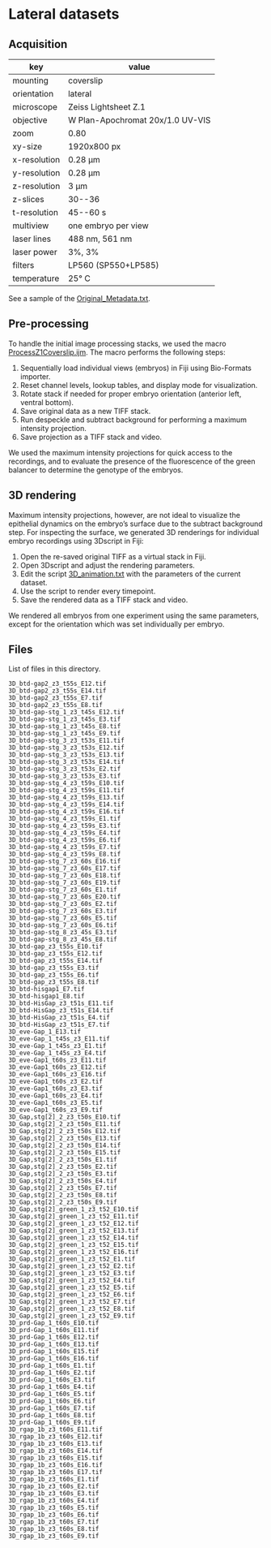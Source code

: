 # Lateral datasets

## Acquisition

| key          | value                            |
| ---          | -----                            |
| mounting     | coverslip                        |
| orientation  | lateral                          |
| microscope   | Zeiss Lightsheet Z.1             |
| objective    | W Plan-Apochromat 20x/1.0 UV-VIS |
| zoom         | 0.80                             |
| xy-size      | 1920x800 px
| x-resolution | 0.28 µm                          |
| y-resolution | 0.28 µm                          |
| z-resolution | 3 µm                             |
| z-slices     | 30--36                           |
| t-resolution | 45--60 s                         |
| multiview    | one embryo per view              |
| laser lines  | 488 nm, 561 nm                   |
| laser power  | 3%, 3%                           |
| filters      | LP560 (SP550+LP585)              |
| temperature  | 25° C                            |

See a sample of the [Original_Metadata.txt](../scripts/Original_Metadata.txt).

## Pre-processing

To handle the initial image processing stacks, we used the macro [ProcessZ1Coverslip.ijm](../scripts/ProcessZ1Coverslip.ijm).
The macro performs the following steps:

1. Sequentially load individual views (embryos) in Fiji using Bio-Formats importer.
2. Reset channel levels, lookup tables, and display mode for visualization.
3. Rotate stack if needed for proper embryo orientation (anterior left, ventral bottom).
4. Save original data as a new TIFF stack.
5. Run despeckle and subtract background for performing a maximum intensity projection.
6. Save projection as a TIFF stack and video.

We used the maximum intensity projections for quick access to the recordings, and to evaluate the presence of the fluorescence of the green balancer to determine the genotype of the embryos.

## 3D rendering

Maximum intensity projections, however, are not ideal to visualize the epithelial dynamics on the embryo’s surface due to the subtract background step.
For inspecting the surface, we generated 3D renderings for individual embryo recordings using 3Dscript in Fiji:

1. Open the re-saved original TIFF as a virtual stack in Fiji.
2. Open 3Dscript and adjust the rendering parameters.
3. Edit the script [3D_animation.txt](../scripts/3D_animation.txt) with the parameters of the current dataset.
4. Use the script to render every timepoint.
5. Save the rendered data as a TIFF stack and video.

We rendered all embryos from one experiment using the same parameters, except for the orientation which was set individually per embryo.

## Files

List of files in this directory.

```
3D_btd-gap2_z3_t55s_E12.tif
3D_btd-gap2_z3_t55s_E14.tif
3D_btd-gap2_z3_t55s_E7.tif
3D_btd-gap2_z3_t55s_E8.tif
3D_btd-gap-stg_1_z3_t45s_E12.tif
3D_btd-gap-stg_1_z3_t45s_E3.tif
3D_btd-gap-stg_1_z3_t45s_E8.tif
3D_btd-gap-stg_1_z3_t45s_E9.tif
3D_btd-gap-stg_3_z3_t53s_E11.tif
3D_btd-gap-stg_3_z3_t53s_E12.tif
3D_btd-gap-stg_3_z3_t53s_E13.tif
3D_btd-gap-stg_3_z3_t53s_E14.tif
3D_btd-gap-stg_3_z3_t53s_E2.tif
3D_btd-gap-stg_3_z3_t53s_E3.tif
3D_btd-gap-stg_4_z3_t59s_E10.tif
3D_btd-gap-stg_4_z3_t59s_E11.tif
3D_btd-gap-stg_4_z3_t59s_E13.tif
3D_btd-gap-stg_4_z3_t59s_E14.tif
3D_btd-gap-stg_4_z3_t59s_E16.tif
3D_btd-gap-stg_4_z3_t59s_E1.tif
3D_btd-gap-stg_4_z3_t59s_E3.tif
3D_btd-gap-stg_4_z3_t59s_E4.tif
3D_btd-gap-stg_4_z3_t59s_E6.tif
3D_btd-gap-stg_4_z3_t59s_E7.tif
3D_btd-gap-stg_4_z3_t59s_E8.tif
3D_btd-gap-stg_7_z3_60s_E16.tif
3D_btd-gap-stg_7_z3_60s_E17.tif
3D_btd-gap-stg_7_z3_60s_E18.tif
3D_btd-gap-stg_7_z3_60s_E19.tif
3D_btd-gap-stg_7_z3_60s_E1.tif
3D_btd-gap-stg_7_z3_60s_E20.tif
3D_btd-gap-stg_7_z3_60s_E2.tif
3D_btd-gap-stg_7_z3_60s_E3.tif
3D_btd-gap-stg_7_z3_60s_E5.tif
3D_btd-gap-stg_7_z3_60s_E6.tif
3D_btd-gap-stg_8_z3_45s_E3.tif
3D_btd-gap-stg_8_z3_45s_E8.tif
3D_btd-gap_z3_t55s_E10.tif
3D_btd-gap_z3_t55s_E12.tif
3D_btd-gap_z3_t55s_E14.tif
3D_btd-gap_z3_t55s_E3.tif
3D_btd-gap_z3_t55s_E6.tif
3D_btd-gap_z3_t55s_E8.tif
3D_btd-hisgap1_E7.tif
3D_btd-hisgap1_E8.tif
3D_btd-HisGap_z3_t51s_E11.tif
3D_btd-HisGap_z3_t51s_E14.tif
3D_btd-HisGap_z3_t51s_E4.tif
3D_btd-HisGap_z3_t51s_E7.tif
3D_eve-Gap_1_E13.tif
3D_eve-Gap_1_t45s_z3_E11.tif
3D_eve-Gap_1_t45s_z3_E1.tif
3D_eve-Gap_1_t45s_z3_E4.tif
3D_eve-Gap1_t60s_z3_E11.tif
3D_eve-Gap1_t60s_z3_E12.tif
3D_eve-Gap1_t60s_z3_E16.tif
3D_eve-Gap1_t60s_z3_E2.tif
3D_eve-Gap1_t60s_z3_E3.tif
3D_eve-Gap1_t60s_z3_E4.tif
3D_eve-Gap1_t60s_z3_E5.tif
3D_eve-Gap1_t60s_z3_E9.tif
3D_Gap,stg[2]_2_z3_t50s_E10.tif
3D_Gap,stg[2]_2_z3_t50s_E11.tif
3D_Gap,stg[2]_2_z3_t50s_E12.tif
3D_Gap,stg[2]_2_z3_t50s_E13.tif
3D_Gap,stg[2]_2_z3_t50s_E14.tif
3D_Gap,stg[2]_2_z3_t50s_E15.tif
3D_Gap,stg[2]_2_z3_t50s_E1.tif
3D_Gap,stg[2]_2_z3_t50s_E2.tif
3D_Gap,stg[2]_2_z3_t50s_E3.tif
3D_Gap,stg[2]_2_z3_t50s_E4.tif
3D_Gap,stg[2]_2_z3_t50s_E7.tif
3D_Gap,stg[2]_2_z3_t50s_E8.tif
3D_Gap,stg[2]_2_z3_t50s_E9.tif
3D_Gap,stg[2]_green_1_z3_t52_E10.tif
3D_Gap,stg[2]_green_1_z3_t52_E11.tif
3D_Gap,stg[2]_green_1_z3_t52_E12.tif
3D_Gap,stg[2]_green_1_z3_t52_E13.tif
3D_Gap,stg[2]_green_1_z3_t52_E14.tif
3D_Gap,stg[2]_green_1_z3_t52_E15.tif
3D_Gap,stg[2]_green_1_z3_t52_E16.tif
3D_Gap,stg[2]_green_1_z3_t52_E1.tif
3D_Gap,stg[2]_green_1_z3_t52_E2.tif
3D_Gap,stg[2]_green_1_z3_t52_E3.tif
3D_Gap,stg[2]_green_1_z3_t52_E4.tif
3D_Gap,stg[2]_green_1_z3_t52_E5.tif
3D_Gap,stg[2]_green_1_z3_t52_E6.tif
3D_Gap,stg[2]_green_1_z3_t52_E7.tif
3D_Gap,stg[2]_green_1_z3_t52_E8.tif
3D_Gap,stg[2]_green_1_z3_t52_E9.tif
3D_prd-Gap_1_t60s_E10.tif
3D_prd-Gap_1_t60s_E11.tif
3D_prd-Gap_1_t60s_E12.tif
3D_prd-Gap_1_t60s_E13.tif
3D_prd-Gap_1_t60s_E15.tif
3D_prd-Gap_1_t60s_E16.tif
3D_prd-Gap_1_t60s_E1.tif
3D_prd-Gap_1_t60s_E2.tif
3D_prd-Gap_1_t60s_E3.tif
3D_prd-Gap_1_t60s_E4.tif
3D_prd-Gap_1_t60s_E5.tif
3D_prd-Gap_1_t60s_E6.tif
3D_prd-Gap_1_t60s_E7.tif
3D_prd-Gap_1_t60s_E8.tif
3D_prd-Gap_1_t60s_E9.tif
3D_rgap_1b_z3_t60s_E11.tif
3D_rgap_1b_z3_t60s_E12.tif
3D_rgap_1b_z3_t60s_E13.tif
3D_rgap_1b_z3_t60s_E14.tif
3D_rgap_1b_z3_t60s_E15.tif
3D_rgap_1b_z3_t60s_E16.tif
3D_rgap_1b_z3_t60s_E17.tif
3D_rgap_1b_z3_t60s_E1.tif
3D_rgap_1b_z3_t60s_E2.tif
3D_rgap_1b_z3_t60s_E3.tif
3D_rgap_1b_z3_t60s_E4.tif
3D_rgap_1b_z3_t60s_E5.tif
3D_rgap_1b_z3_t60s_E6.tif
3D_rgap_1b_z3_t60s_E7.tif
3D_rgap_1b_z3_t60s_E8.tif
3D_rgap_1b_z3_t60s_E9.tif
```
